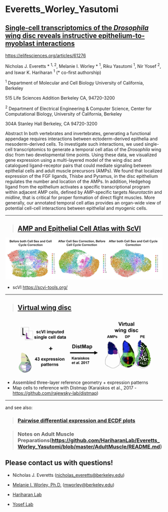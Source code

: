 # Everetts_Worley_Yasutomi
 
## [Single-cell transcriptomics of the _Drosophila_ wing disc reveals instructive epithelium-to-myoblast interactions](https://elifesciences.org/articles/61276)

https://elifesciences.org/articles/61276

Nicholas J. Everetts * <sup> 1, 2</sup>, Melanie I. Worley * <sup> 1</sup>, Riku Yasutomi <sup>1</sup>, Nir Yosef <sup>2</sup>, and Iswar K. Hariharan <sup>1</sup>
(*</sup> co-first authorship)
 
<sup>1</sup> Department of Molecular and Cell Biology
University of California, Berkeley

515 Life Sciences Addition
Berkeley CA, 94720-3200
 
<sup>2</sup> Department of Electrical Engineering & Computer Science,
Center for Computational Biology, University of California, Berkeley

304A Stanley Hall
Berkeley, CA 94720-3200


Abstract
In both vertebrates and invertebrates, generating a functional appendage requires interactions between ectoderm-derived epithelia and mesoderm-derived cells. To investigate such interactions, we used single-cell transcriptomics to generate a temporal cell atlas of the _Drosophila_ wing disc from two developmental time points. Using these data, we visualized gene expression using a multi-layered model of the wing disc and catalogued ligand-receptor pairs that could mediate signaling between epithelial cells and adult muscle precursors (AMPs). We found that localized expression of the FGF ligands, Thisbe and Pyramus, in the disc epithelium regulates the number and location of the AMPs. In addition, Hedgehog ligand from the epithelium activates a specific transcriptional program within adjacent AMP cells, defined by AMP-specific targets _Neurotactin_ and _midline_, that is critical for proper formation of direct flight muscles. More generally, our annotated temporal cell atlas provides an organ-wide view of potential cell-cell interactions between epithelial and myogenic cells. 



---

> ## [AMP and Epithelial Cell Atlas with ScVI](https://github.com/HariharanLab/Everetts_Worley_Yasutomi/tree/master/scVI)
![alt text](https://github.com/HariharanLab/Everetts_Worley_Yasutomi/blob/master/scVI/AMP_sc.jpg?raw=true)


* scVI https://scvi-tools.org/


---
> ## [Virtual wing disc](https://github.com/HariharanLab/Everetts_Worley_Yasutomi/tree/master/DiscMap)

![alt text](https://github.com/HariharanLab/Everetts_Worley_Yasutomi/blob/master/DiscMap/discmap_image.jpg?raw=true)

* Assembled three-layer reference geometry + expression patterns 
* Map cells to reference with Distmap (Karaiskos et al., 2017 - https://github.com/rajewsky-lab/distmap) 
---
and see also: 
> ### [Pairwise differential expression and ECDF plots](https://github.com/HariharanLab/Everetts_Worley_Yasutomi/blob/master/pairwise_DE_and_ECDF_plots.R)

> ### Notes on Adult Muscle Preparations(https://github.com/HariharanLab/Everetts_Worley_Yasutomi/blob/master/AdultMuscle/README.md)

## Please contact us with questions! 
* Nicholas J. Everetts (nicholas_everetts@berkeley.edu)
* [Melanie I. Worley, Ph.D.](https://sites.google.com/view/melanieworley/home?authuser=0/) (mworley@berkeley.edu)

* [Hariharan Lab](https://mcb.berkeley.edu/labs/hariharan/) 
* [Yosef Lab](https://yoseflab.github.io/)
